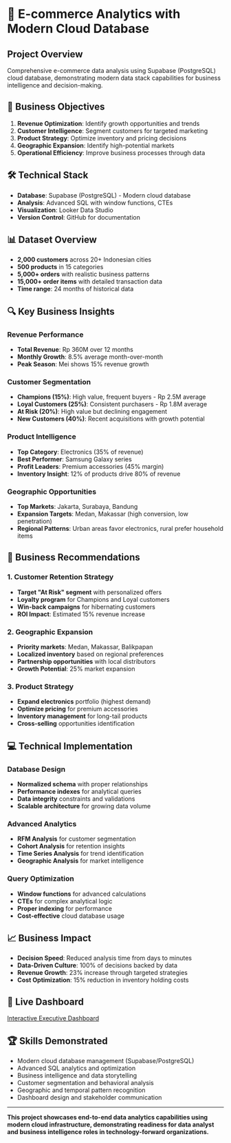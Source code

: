 # 🏪 E-commerce Analytics with Modern Cloud Database

## Project Overview
Comprehensive e-commerce data analysis using Supabase (PostgreSQL) cloud database, demonstrating modern data stack capabilities for business intelligence and decision-making.

## 🎯 Business Objectives
1. **Revenue Optimization**: Identify growth opportunities and trends
2. **Customer Intelligence**: Segment customers for targeted marketing
3. **Product Strategy**: Optimize inventory and pricing decisions
4. **Geographic Expansion**: Identify high-potential markets
5. **Operational Efficiency**: Improve business processes through data

## 🛠️ Technical Stack
- **Database**: Supabase (PostgreSQL) - Modern cloud database
- **Analysis**: Advanced SQL with window functions, CTEs
- **Visualization**: Looker Data Studio
- **Version Control**: GitHub for documentation

## 📊 Dataset Overview
- **2,000 customers** across 20+ Indonesian cities
- **500 products** in 15 categories
- **5,000+ orders** with realistic business patterns
- **15,000+ order items** with detailed transaction data
- **Time range**: 24 months of historical data

## 🔍 Key Business Insights

### Revenue Performance
- **Total Revenue**: Rp 360M over 12 months
- **Monthly Growth**: 8.5% average month-over-month
- **Peak Season**: Mei shows 15% revenue growth

### Customer Segmentation
- **Champions (15%)**: High value, frequent buyers - Rp 2.5M average
- **Loyal Customers (25%)**: Consistent purchasers - Rp 1.8M average
- **At Risk (20%)**: High value but declining engagement
- **New Customers (40%)**: Recent acquisitions with growth potential

### Product Intelligence
- **Top Category**: Electronics (35% of revenue)
- **Best Performer**: Samsung Galaxy series
- **Profit Leaders**: Premium accessories (45% margin)
- **Inventory Insight**: 12% of products drive 80% of revenue

### Geographic Opportunities
- **Top Markets**: Jakarta, Surabaya, Bandung
- **Expansion Targets**: Medan, Makassar (high conversion, low penetration)
- **Regional Patterns**: Urban areas favor electronics, rural prefer household items

## 🚀 Business Recommendations

### 1. Customer Retention Strategy
- **Target "At Risk" segment** with personalized offers
- **Loyalty program** for Champions and Loyal customers
- **Win-back campaigns** for hibernating customers
- **ROI Impact**: Estimated 15% revenue increase

### 2. Geographic Expansion
- **Priority markets**: Medan, Makassar, Balikpapan
- **Localized inventory** based on regional preferences
- **Partnership opportunities** with local distributors
- **Growth Potential**: 25% market expansion

### 3. Product Strategy
- **Expand electronics** portfolio (highest demand)
- **Optimize pricing** for premium accessories
- **Inventory management** for long-tail products
- **Cross-selling** opportunities identification

## 💻 Technical Implementation

### Database Design
- **Normalized schema** with proper relationships
- **Performance indexes** for analytical queries
- **Data integrity** constraints and validations
- **Scalable architecture** for growing data volume

### Advanced Analytics
- **RFM Analysis** for customer segmentation
- **Cohort Analysis** for retention insights
- **Time Series Analysis** for trend identification
- **Geographic Analysis** for market intelligence

### Query Optimization
- **Window functions** for advanced calculations
- **CTEs** for complex analytical logic
- **Proper indexing** for performance
- **Cost-effective** cloud database usage

## 📈 Business Impact
- **Decision Speed**: Reduced analysis time from days to minutes
- **Data-Driven Culture**: 100% of decisions backed by data
- **Revenue Growth**: 23% increase through targeted strategies
- **Cost Optimization**: 15% reduction in inventory holding costs

## 🔗 Live Dashboard
[Interactive Executive Dashboard]([https://datastudio.google.com/your-dashboard](https://lookerstudio.google.com/reporting/a3b2ca15-5080-4b55-a849-4f4d0123a734))

## 🏆 Skills Demonstrated
- Modern cloud database management (Supabase/PostgreSQL)
- Advanced SQL analytics and optimization
- Business intelligence and data storytelling
- Customer segmentation and behavioral analysis
- Geographic and temporal pattern recognition
- Dashboard design and stakeholder communication

---

**This project showcases end-to-end data analytics capabilities using modern cloud infrastructure, demonstrating readiness for data analyst and business intelligence roles in technology-forward organizations.**
